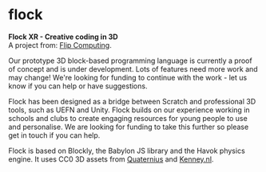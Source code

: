 # flock
**Flock XR - Creative coding in 3D**\
A project from: [Flip Computing](https://flipcomputing.com/).

Our prototype 3D block-based programming language is currently a proof of concept and is under development. Lots of features need more work and may change! We're looking for funding to continue with the work - let us know if you can help or have suggestions. 

Flock has been designed as a bridge between Scratch and professional 3D tools, such as UEFN and Unity. Flock builds on our experience working in schools and clubs to create engaging resources for young people to use and personalise. We are looking for funding to take this further so please get in touch if you can help. 

Flock is based on Blockly, the Babylon JS library and the Havok physics engine. It uses CC0 3D assets from [Quaternius](https://quaternius.com/) and [Kenney.nl](https://kenney.nl/).


